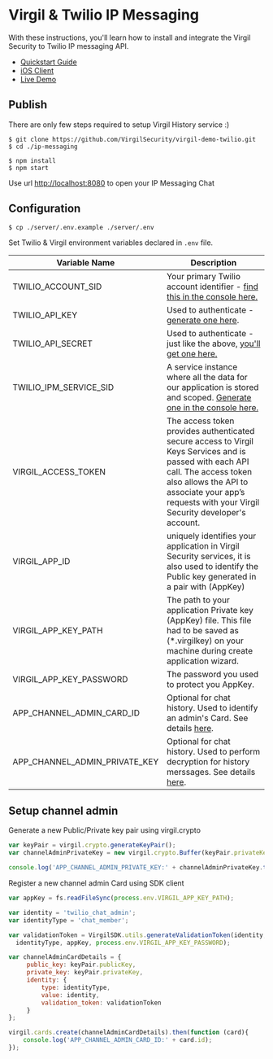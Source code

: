 # Virgil & Twilio IP Messaging

With these instructions, you'll learn how to install and integrate the Virgil Security to Twilio IP messaging API.


- [Quickstart Guide](https://github.com/VirgilSecurity/virgil-demo-twilio/tree/master/ip-messaging)
- [iOS Client](https://github.com/VirgilSecurity/virgil-demo-twilio/tree/master/ip-messaging/client-ios)
- [Live Demo](https://demo-ip-messaging.virgilsecurity.com/)

## Publish

There are only few steps required to setup Virgil History service :)

```
$ git clone https://github.com/VirgilSecurity/virgil-demo-twilio.git
$ cd ./ip-messaging

$ npm install
$ npm start
```

Use url [http://localhost:8080](http://localhost:8080) to open your IP Messaging Chat

## Configuration

```
$ cp ./server/.env.example ./server/.env
```
Set Twilio & Virgil environment variables declared in `.env` file.

| Variable Name                     | Description                    |
|-----------------------------------|--------------------------------|
| TWILIO_ACCOUNT_SID                | Your primary Twilio account identifier - [find this in the console here.](https://www.twilio.com/user/account/ip-messaging)        |
| TWILIO_API_KEY                    | Used to authenticate - [generate one here](https://www.twilio.com/user/account/ip-messaging/dev-tools/api-keys). |
| TWILIO_API_SECRET                 | Used to authenticate - just like the above, [you'll get one here.](https://www.twilio.com/user/account/ip-messaging/dev-tools/api-keys) |
| TWILIO_IPM_SERVICE_SID            | A service instance where all the data for our application is stored and scoped. [Generate one in the console here.](https://www.twilio.com/user/account/ip-messaging/services) |
| VIRGIL_ACCESS_TOKEN               | The access token provides authenticated secure access to Virgil Keys Services and is passed with each API call. The access token also allows the API to associate your app’s requests with your Virgil Security developer's account. |
| VIRGIL_APP_ID               | uniquely identifies your application in Virgil Security services, it is also used to identify the Public key generated in a pair with (AppKey) |
| VIRGIL_APP_KEY_PATH               | The path to your application Private key (AppKey) file. This file had to be saved as (*.virgilkey) on your machine during create application wizard. |
| VIRGIL_APP_KEY_PASSWORD   | The password you used to protect you AppKey. |
| APP_CHANNEL_ADMIN_CARD_ID | Optional for chat history. Used to identify an admin's Card. See details [here](#setup-channel-admin). |
| APP_CHANNEL_ADMIN_PRIVATE_KEY | Optional for chat history. Used to perform decryption for history merssages. See details [here](#setup-channel-admin). |

## Setup channel admin

Generate a new Public/Private key pair using virgil.crypto

```js
var keyPair = virgil.crypto.generateKeyPair();
var channelAdminPrivateKey = new virgil.crypto.Buffer(keyPair.privateKey);

console.log('APP_CHANNEL_ADMIN_PRIVATE_KEY:' + channelAdminPrivateKey.toString('Base64'));
```

Register a new channel admin Card using SDK client

```js
var appKey = fs.readFileSync(process.env.VIRGIL_APP_KEY_PATH);

var identity = 'twilio_chat_admin';
var identityType = 'chat_member';

var validationToken = VirgilSDK.utils.generateValidationToken(identity, 
  identityType, appKey, process.env.VIRGIL_APP_KEY_PASSWORD);

var channelAdminCardDetails = {
     public_key: keyPair.publicKey,
     private_key: keyPair.privateKey,
     identity: {
         type: identityType,
         value: identity,
         validation_token: validationToken
     }
};

virgil.cards.create(channelAdminCardDetails).then(function (card){
    console.log('APP_CHANNEL_ADMIN_CARD_ID:' + card.id);
});
```

